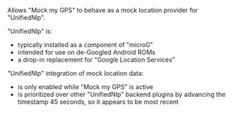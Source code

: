 Allows "Mock my GPS" to behave as a mock location provider for "UnifiedNlp".

"UnifiedNlp" is:

* typically installed as a component of "microG"
* intended for use on de-Googled Android ROMs
* a drop-in replacement for "Google Location Services"

"UnifiedNlp" integration of mock location data:

* is only enabled while "Mock my GPS" is active
* is prioritized over other "UnifiedNlp" backend plugins
  by advancing the timestamp 45 seconds,
  so it appears to be most recent
